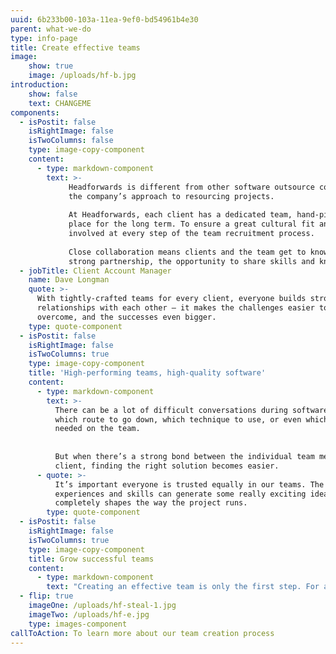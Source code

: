 ```yaml
---
uuid: 6b233b00-103a-11ea-9ef0-bd54961b4e30
parent: what-we-do
type: info-page
title: Create effective teams
image:
    show: true
    image: /uploads/hf-b.jpg
introduction:
    show: false
    text: CHANGEME
components:
  - isPostit: false
    isRightImage: false
    isTwoColumns: false
    type: image-copy-component
    content:
      - type: markdown-component
        text: >-
             Headforwards is different from other software outsource companies – and a big part of that difference is
             the company’s approach to resourcing projects.
             
             At Headforwards, each client has a dedicated team, hand-picked to meet the client’s specific needs, and in
             place for the long term. To ensure a great cultural fit and a great start to the relationship, clients are
             involved at every step of the team recruitment process.
             
             Close collaboration means clients and the team get to know each other better every day, resulting in a
             strong partnership, the opportunity to share skills and knowledge, and a high quality of delivered software.
  - jobTitle: Client Account Manager
    name: Dave Longman
    quote: >-
      With tightly-crafted teams for every client, everyone builds strong
      relationships with each other – it makes the challenges easier to
      overcome, and the successes even bigger.
    type: quote-component
  - isPostit: false
    isRightImage: false
    isTwoColumns: true
    type: image-copy-component
    title: 'High-performing teams, high-quality software'
    content:
      - type: markdown-component
        text: >-
          There can be a lot of difficult conversations during software development;
          which route to go down, which technique to use, or even which skills are
          needed on the team.
    
    
          But when there’s a strong bond between the individual team members and the
          client, finding the right solution becomes easier.
      - quote: >-
          It’s important everyone is trusted equally in our teams. The right mix of
          experiences and skills can generate some really exciting ideas and it
          completely shapes the way the project runs.
        type: quote-component
  - isPostit: false
    isRightImage: false
    isTwoColumns: true
    type: image-copy-component
    title: Grow successful teams
    content:
      - type: markdown-component
        text: "Creating an effective team is only the first step. For a team to thrive, individual members must work closely together to reach their goals.\rHeadforwards takes an Agile approach to development, using techniques like pair programming and mob programming to bring team members together, share knowledge and skills, and ultimately deliver high quality software, fast.\n\n\rAt the same time, each team’s scrum master is there to keep up morale, encourage team cohesion and ensure the team is maximising its potential."
  - flip: true
    imageOne: /uploads/hf-steal-1.jpg
    imageTwo: /uploads/hf-e.jpg
    type: images-component
callToAction: To learn more about our team creation process
---
```


